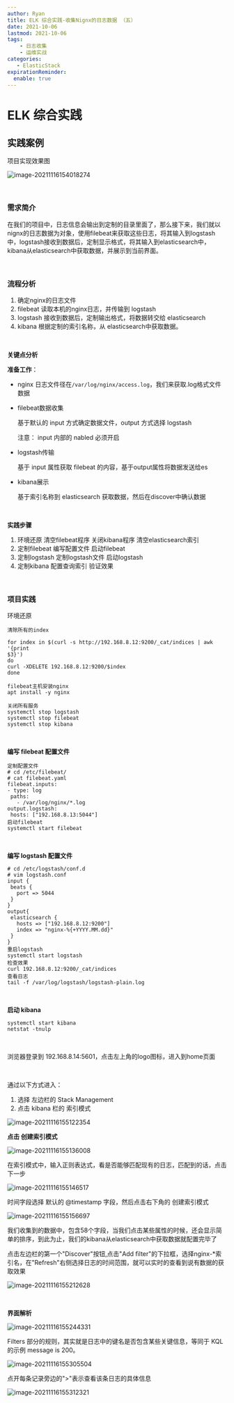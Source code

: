 ```yaml
---
author: Ryan
title: ELK 综合实践-收集Nignx的日志数据 （五）
date: 2021-10-06
lastmod: 2021-10-06
tags: 
    - 日志收集
    - 运维实战
categories:
   - ElasticStack
expirationReminder:
  enable: true
---
```



# ELK 综合实践



## 实践案例

项目实现效果图

![image-20211116154018274](https://xin997.oss-cn-beijing.aliyuncs.com/xinblogs/webimg-Linux/elks/image-20211116154018274.png)

<br>

### 需求简介

 在我们的项目中，日志信息会输出到定制的目录里面了，那么接下来，我们就以nignx的日志数据为对象，使用filebeat来获取这些日志，将其输入到logstash中，logstash接收到数据后，定制显示格式，将其输入到elasticsearch中，kibana从elasticsearch中获取数据，并展示到当前界面。

<br>



### 流程分析

1. 确定nginx的日志文件 
2. filebeat 读取本机的nginx日志，并传输到 logstash 
3. logstash 接收到数据后，定制输出格式，将数据转交给 elasticsearch 
4. kibana 根据定制的索引名称，从 elasticsearch中获取数据。

<br>

**关键点分析**

**准备工作**：

-  nginx 日志文件径在`/var/log/nginx/access.log`，我们来获取.log格式文件数据

-  filebeat数据收集 

     基于默认的 input 方式确定数据文件，output 方式选择 logstash <br>

     注意： input 内部的 nabled 必须开启<br>

  

-  logstash传输 

    基于 input 属性获取 filebeat 的内容，基于output属性将数据发送给es 

  

- kibana展示 

    基于索引名称到 elasticsearch 获取数据，然后在discover中确认数据

<br>

**实践步骤**

1. 环境还原 清空filebeat程序 关闭kibana程序 清空elasticsearch索引 
2. 定制filebeat  编写配置文件 启动filebeat 
3. 定制logstash  定制logstash文件 启动logstash 
4. 定制kibana 配置查询索引 验证效果



<br>

### 项目实践

环境还原

```basic
清除所有的index

for index in $(curl -s http://192.168.8.12:9200/_cat/indices | awk '{print 
$3}')
do
curl -XDELETE 192.168.8.12:9200/$index
done

filebeat主机安装nginx
apt install -y nginx

关闭所有服务
systemctl stop logstash
systemctl stop filebeat
systemctl stop kibana
```

<br>

**编写 filebeat 配置文件**

```basic
定制配置文件
# cd /etc/filebeat/
# cat filebeat.yaml 
filebeat.inputs:
- type: log
 paths:
   - /var/log/nginx/*.log
output.logstash:
 hosts: ["192.168.8.13:5044"]
启动filebeat
systemctl start filebeat
```

<br>

**编写 logstash 配置文件**

```basic
# cd /etc/logstash/conf.d
# vim logstash.conf
input {
 beats {
   port => 5044
 }
}
output{
 elasticsearch {
   hosts => ["192.168.8.12:9200"]
   index => "nginx-%{+YYYY.MM.dd}"
 }
}
重启logstash
systemctl start logstash
检查效果
curl 192.168.8.12:9200/_cat/indices 
查看日志
tail -f /var/log/logstash/logstash-plain.log
```

<br>

**启动 kibana**

```shell
systemctl start kibana
netstat -tnulp
```

<br>

浏览器登录到 192.168.8.14:5601，点击左上角的logo图标，进入到home页面

<br>

通过以下方式进入：

1.  选择 左边栏的 Stack Management  
2. 点击 kibana 栏的 索引模式

![image-20211116155122354](https://xin997.oss-cn-beijing.aliyuncs.com/xinblogs/webimg-Linux/elks/image-20211116155122354.png)

**点击 创建索引模式** 

![image-20211116155136008](https://xin997.oss-cn-beijing.aliyuncs.com/xinblogs/webimg-Linux/elks/image-20211116155136008.png)

在索引模式中，输入正则表达式，看是否能够匹配现有的日志，匹配到的话，点击下一步

![image-20211116155146517](https://xin997.oss-cn-beijing.aliyuncs.com/xinblogs/webimg-Linux/elks/image-20211116155146517.png)

时间字段选择 默认的 @timestamp 字段，然后点击右下角的 创建索引模式

![image-20211116155156697](https://xin997.oss-cn-beijing.aliyuncs.com/xinblogs/webimg-Linux/elks/image-20211116155156697.png)

我们收集到的数据中，包含58个字段，当我们点击某些属性的时候，还会显示简单的排序，到此为止，我们的kibana从elasticsearch中获取数据就配置完毕了



点击左边栏的第一个"Discover"按钮,点击"Add ﬁlter"的下拉框，选择nginx-*索引名，在"Refresh"右侧选择日志的时间范围，就可以实时的查看到说有数据的获取效果

![image-20211116155212628](https://xin997.oss-cn-beijing.aliyuncs.com/xinblogs/webimg-Linux/elks/image-20211116155212628.png)



<br>

**界面解析**

![image-20211116155244331](https://xin997.oss-cn-beijing.aliyuncs.com/xinblogs/webimg-Linux/elks/image-20211116155244331.png)

Filters 部分的规则，其实就是日志中的键名是否包含某些关键信息，等同于 KQL的示例 message is 200。

![image-20211116155305504](https://xin997.oss-cn-beijing.aliyuncs.com/xinblogs/webimg-Linux/elks/image-20211116155305504.png)

点开每条记录旁边的">"表示查看该条日志的具体信息

![image-20211116155312321](https://xin997.oss-cn-beijing.aliyuncs.com/xinblogs/webimg-Linux/elks/image-20211116155312321.png)

